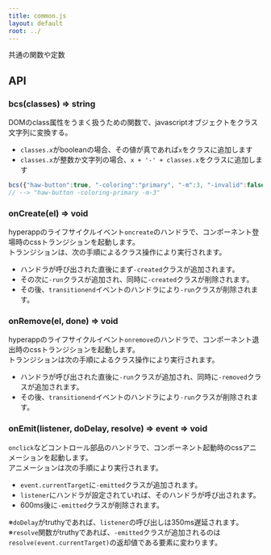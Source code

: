 ```yaml
---
title: common.js
layout: default
root: ../
---
```


共通の関数や定数


API
--------

### bcs(classes) => string

DOMのclass属性をうまく扱うための関数で、javascriptオブジェクトをクラス文字列に変換する。<br />
- `classes.x`がbooleanの場合、その値が真であれば`x`をクラスに追加します
- `classes.x`が整数か文字列の場合、`x + '-' + classes.x`をクラスに追加します

```js
bcs({"haw-button":true, "-coloring":"primary", "-m":3, "-invalid":false})
// --> "haw-button -coloring-primary -m-3"
```

### onCreate(el) => void

hyperappのライフサイクルイベント`oncreate`のハンドラで、コンポーネント登場時のcssトランジションを起動します。<br />
トランジションは、次の手順によるクラス操作により実行されます。
- ハンドラが呼び出された直後にまず`-created`クラスが追加されます。
- その次に`-run`クラスが追加され、同時に`-created`クラスが削除されます。
- その後、`transitionend`イベントのハンドラにより`-run`クラスが削除されます。

### onRemove(el, done) => void

hyperappのライフサイクルイベント`onremove`のハンドラで、コンポーネント退出時のcssトランジションを起動します。<br />
トランジションは次の手順によるクラス操作により実行されます。
- ハンドラが呼び出された直後に`-run`クラスが追加され、同時に`-removed`クラスが追加されます。
- その後、`transitionend`イベントのハンドラにより`-run`クラスが削除されます。

### onEmit(listener, doDelay, resolve) => event => void

`onclick`などコントロール部品のハンドラで、コンポーネント起動時のcssアニメーションを起動します。<br />
アニメーションは次の手順により実行されます。
- `event.currentTarget`に`-emitted`クラスが追加されます。
- `listener`にハンドラが設定されていれば、そのハンドラが呼び出されます。
- 600ms後に`-emitted`クラスが削除されます。

※`doDelay`がtruthyであれば、`listener`の呼び出しは350ms遅延されます。<br />
※`resolve`関数がtruthyであれば、`-emitted`クラスが追加されるのは`resolve(event.currentTarget)`の返却値である要素に変わります。

